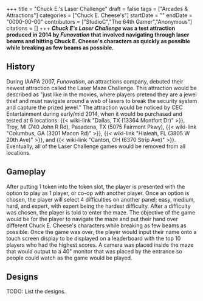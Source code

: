 +++
title = "Chuck E.'s Laser Challenge"
draft = false
tags = ["Arcades & Attractions"]
categories = ["Chuck E. Cheese's"]
startDate = ""
endDate = "0000-00-00"
contributors = ["StudioC","The 64th Gamer","Anonymous"]
citations = []
+++
***Chuck E's Laser Challenge* was a test attraction produced in 2014 by *Funovation* that involved navigating through laser beams and hitting Chuck E. Cheese's characters as quickly as possible while breaking as few beams as possible.**

## History

During IAAPA 2007, *Funovation*, an attractions company, debuted their newest attraction called the Laser Maze Challenge. This attraction would be described as "just like in the movies, where players pretend they are a jewel thief and must navigate around a web of lasers to break the security system and capture the prized jewel." The attraction would be noticed by CEC Entertainment during early/mid 2014, when it would be purchased and tested at 6 locations: {{< wiki-link "Dallas, TX (13364 Montfort Dr)" >}}, Troy, MI (740 John R Rd), Pasadena, TX (5075 Fairmont Pkwy), {{< wiki-link "Columbus, GA (3201 Macon Rd)" >}}, {{< wiki-link "Hialeah, FL (3805 W 20th Ave)" >}}, and {{< wiki-link "Canton, OH (6370 Strip Ave)" >}}. Eventually, all of the Laser Challenge games would be removed from all locations.

## Gameplay

After putting 1 token into the token slot, the player is presented with the option to play as 1 player, or co-op with another player. Once an option is chosen, the player will select 4 difficulties on another panel; easy, medium, hard, and expert, with expert being the hardest difficulty. After a difficulty was chosen, the player is told to enter the maze. The objective of the game would be for the player to navigate the maze and put their hand over different Chuck E. Cheese's characters while breaking as few beams as possible. Once the game was over, the player would input their name onto a touch screen display to be displayed on a leaderboard with the top 10 players who had the highest scores. A camera was placed inside the maze that would output to a 40" monitor that was placed by the entrance so people could watch as the game would be played.

## Designs

TODO: List the designs.
